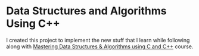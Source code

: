 # Data Structures and Algorithms Using C++
I created this project to implement the new stuff that I learn while following along with [Mastering Data Structures & Algorithms using C and C++](https://www.udemy.com/course/datastructurescncpp/) course.
